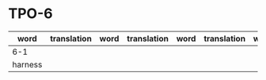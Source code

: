 # TPO-6

|word|translation|word|translation|word|translation|word|translation|
|---|---|---|---|---|---|---|---|
|6-1|
|harness|